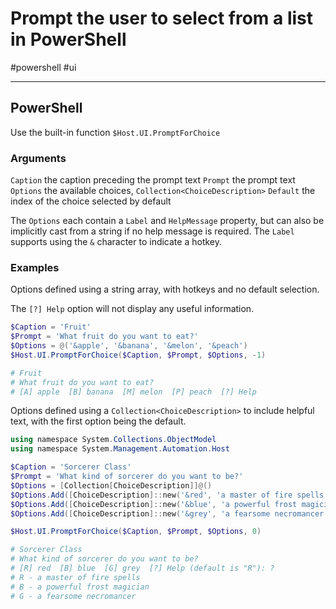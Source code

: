 # Prompt the user to select from a list in PowerShell 

#powershell #ui 

-----

## PowerShell

Use the built-in function `$Host.UI.PromptForChoice`

### Arguments

`Caption` the caption preceding the prompt text
`Prompt` the prompt text
`Options` the available choices, `Collection<ChoiceDescription>`
`Default` the index of the choice selected by default

The `Options` each contain a `Label` and `HelpMessage` property, but can also be implicitly cast from a string if no help message is required.  The `Label` supports using the `&` character to indicate a hotkey.

### Examples

Options defined using a string array, with hotkeys and no default selection.

The `[?] Help` option will not display any useful information.

```powershell
$Caption = 'Fruit'
$Prompt = 'What fruit do you want to eat?'
$Options = @('&apple', '&banana', '&melon', '&peach')
$Host.UI.PromptForChoice($Caption, $Prompt, $Options, -1)

# Fruit
# What fruit do you want to eat?
# [A] apple  [B] banana  [M] melon  [P] peach  [?] Help
```

Options defined using a `Collection<ChoiceDescription>` to include helpful text, with the first option being the default.

```powershell
using namespace System.Collections.ObjectModel
using namespace System.Management.Automation.Host

$Caption = 'Sorcerer Class'
$Prompt = 'What kind of sorcerer do you want to be?'
$Options = [Collection[ChoiceDescription]]@()
$Options.Add([ChoiceDescription]::new('&red', 'a master of fire spells'))
$Options.Add([ChoiceDescription]::new('&blue', 'a powerful frost magician'))
$Options.Add([ChoiceDescription]::new('&grey', 'a fearsome necromancer'))

$Host.UI.PromptForChoice($Caption, $Prompt, $Options, 0)

# Sorcerer Class
# What kind of sorcerer do you want to be?
# [R] red  [B] blue  [G] grey  [?] Help (default is "R"): ?
# R - a master of fire spells
# B - a powerful frost magician
# G - a fearsome necromancer
```
